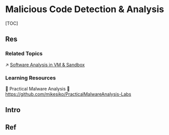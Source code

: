 # Malicious Code Detection & Analysis

[TOC]



## Res
### Related Topics
↗ [Software Analysis in VM & Sandbox](../📌%20DCA%20(Dynamic%20Code%20Analysis)/Software%20Analysis%20in%20VM%20&%20Sandbox/Software%20Analysis%20in%20VM%20&%20Sandbox.md)


### Learning Resources
📖 Practical Malware Analysis
🧪 https://github.com/mikesiko/PracticalMalwareAnalysis-Labs



## Intro




## Ref
[从"新"开始学习恶意代码分析——静态分析]: https://www.anquanke.com/post/id/207594#h2-0

